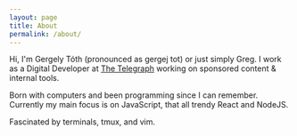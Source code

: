 ```yaml
---
layout: page
title: About
permalink: /about/
---
```


Hi, I'm Gergely Tóth (pronounced as gergej tot) or just simply Greg. I work as a
Digital Developer at [The Telegraph](https://www.telegraph.co.uk/) working on
sponsored content & internal tools.

Born with computers and been programming since I can remember. Currently
my main focus is on JavaScript, that all trendy React and NodeJS.

Fascinated by terminals, tmux, and vim.
